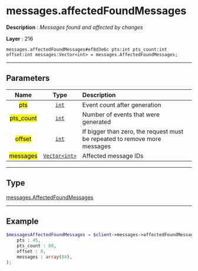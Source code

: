 # messages.affectedFoundMessages

**Description** : *Messages found and affected by changes*

**Layer** : 216

```tl
messages.affectedFoundMessages#ef8d3e6c pts:int pts_count:int offset:int messages:Vector<int> = messages.AffectedFoundMessages;
```

---

## Parameters

| Name | Type | Description |
| :---: | :---: | :--- |
| <mark>pts</mark> | [`int`](type/int) | Event count after generation |
| <mark>pts_count</mark> | [`int`](type/int) | Number of events that were generated |
| <mark>offset</mark> | [`int`](type/int) | If bigger than zero, the request must be repeated to remove more messages |
| <mark>messages</mark> | [`Vector<int>`](type/int) | Affected message IDs |

---

## Type

[messages.AffectedFoundMessages](type/messages.AffectedFoundMessages)

---

## Example

```php
$messagesAffectedFoundMessages = $client->messages->affectedFoundMessages(
	pts : 45,
	pts_count : 80,
	offset : 0,
	messages : array(84),
);
```